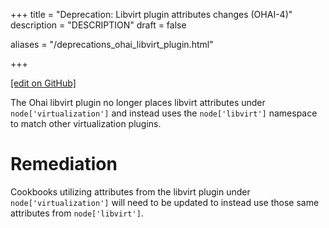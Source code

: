 +++
title = "Deprecation: Libvirt plugin attributes changes (OHAI-4)"
description = "DESCRIPTION"
draft = false

aliases = "/deprecations_ohai_libvirt_plugin.html"


  
    
    
    
    
+++    

[\[edit on
GitHub\]](https://github.com/chef/chef-web-docs/blob/master/chef_master/source/deprecations_ohai_libvirt_plugin.rst)

<meta name="robots" content="noindex">

The Ohai libvirt plugin no longer places libvirt attributes under
`node['virtualization']` and instead uses the `node['libvirt']`
namespace to match other virtualization plugins.

Remediation
===========

Cookbooks utilizing attributes from the libvirt plugin under
`node['virtualization']` will need to be updated to instead use those
same attributes from `node['libvirt']`.
